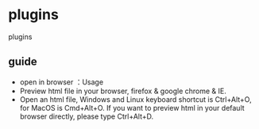# plugins
plugins
## guide

- open in browser ：Usage
- Preview html file in your browser, firefox & google chrome & IE.
- Open an html file, Windows and Linux keyboard shortcut is Ctrl+Alt+O, for MacOS is Cmd+Alt+O. If you want to preview html in your default browser directly, please type Ctrl+Alt+D.
